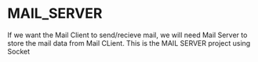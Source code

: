 # MAIL_SERVER
If we want the Mail Client to send/recieve mail, we will need Mail Server to store the mail data from Mail CLient.
This is the MAIL SERVER project using Socket
